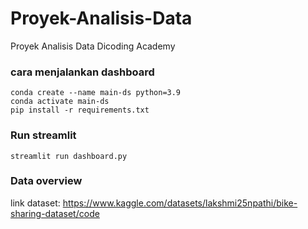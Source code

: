 # Proyek-Analisis-Data
Proyek Analisis Data Dicoding Academy

### cara menjalankan dashboard
```
conda create --name main-ds python=3.9 
conda activate main-ds 
pip install -r requirements.txt 
```

### Run streamlit
```
streamlit run dashboard.py 
```

### Data overview
link dataset: https://www.kaggle.com/datasets/lakshmi25npathi/bike-sharing-dataset/code <br/>

